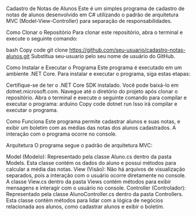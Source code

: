 Cadastro de Notas de Alunos
Este é um simples programa de cadastro de notas de alunos desenvolvido em C# utilizando o padrão de arquitetura MVC (Model-View-Controller) para separação de responsabilidades.

Como Clonar o Repositório
Para clonar este repositório, abra o terminal e execute o seguinte comando:

bash
Copy code
git clone https://github.com/seu-usuario/cadastro-notas-alunos.git
Substitua seu-usuario pelo seu nome de usuário do GitHub.

Como Instalar e Executar o Programa
Este programa é executado em um ambiente .NET Core. Para instalar e executar o programa, siga estas etapas:

Certifique-se de ter o .NET Core SDK instalado. Você pode baixá-lo em dotnet.microsoft.com.
Navegue até o diretório do projeto após clonar o repositório.
Abra o terminal e execute o seguinte comando para compilar e executar o programa:
arduino
Copy code
dotnet run
Isso irá compilar e executar o programa.

Como Funciona
Este programa permite cadastrar alunos e suas notas, e exibir um boletim com as médias das notas dos alunos cadastrados. A interação com o programa ocorre no console.

Arquitetura
O programa segue o padrão de arquitetura MVC:

Model (Modelo): Representado pela classe Aluno.cs dentro da pasta Models. Esta classe contém os dados do aluno e possui métodos para calcular a média das notas.
View (Visão): Não há arquivos de visualização separados, pois a interação com o usuário ocorre diretamente no console. A classe View.cs dentro da pasta Views contém métodos para exibir mensagens e interagir com o usuário no console.
Controller (Controlador): Representado pela classe AlunoController.cs dentro da pasta Controllers. Esta classe contém métodos para lidar com a lógica de negócios relacionada aos alunos, como cadastrar alunos e exibir o boletim.